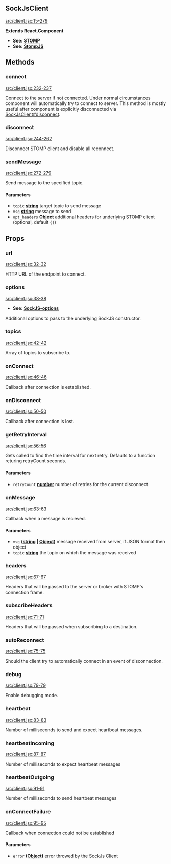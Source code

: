 ## SockJsClient

[src/client.jsx:15-279][23]

**Extends React.Component**

-   **See: [STOMP][24]**
-   **See: [StompJS][25]**


## Methods

### connect

[src/client.jsx:232-237][26]

Connect to the server if not connected. Under normal circumstances component
will automatically try to connect to server. This method is mostly useful
after component is explicitly disconnected via [SockJsClient#disconnect][27].

### disconnect

[src/client.jsx:244-262][28]

Disconnect STOMP client and disable all reconnect.

### sendMessage

[src/client.jsx:272-279][29]

Send message to the specified topic.

#### Parameters

-   `topic` **[string][30]** target topic to send message
-   `msg` **[string][30]** message to send
-   `opt_headers` **[Object][31]** additional headers for underlying STOMP client (optional, default `{}`)

## Props

### url

[src/client.jsx:32-32][32]

HTTP URL of the endpoint to connect.

### options

[src/client.jsx:38-38][33]

-   **See: [SockJS-options][34]**

Additional options to pass to the underlying SockJS constructor.

### topics

[src/client.jsx:42-42][35]

Array of topics to subscribe to.

### onConnect

[src/client.jsx:46-46][36]

Callback after connection is established.

### onDisconnect

[src/client.jsx:50-50][37]

Callback after connection is lost.

### getRetryInterval

[src/client.jsx:56-56][38]

Gets called to find the time interval for next retry. Defaults to a function returing retryCount seconds.

#### Parameters

-   `retryCount` **[number][39]** number of retries for the current disconnect

### onMessage

[src/client.jsx:63-63][40]

Callback when a message is recieved.

#### Parameters

-   `msg` **([string][30] \| [Object][31])** message received from server, if JSON format then object
-   `topic` **[string][30]** the topic on which the message was received

### headers

[src/client.jsx:67-67][41]

Headers that will be passed to the server or broker with STOMP's connection frame.

### subscribeHeaders

[src/client.jsx:71-71][42]

Headers that will be passed when subscribing to a destination.

### autoReconnect

[src/client.jsx:75-75][43]

Should the client try to automatically connect in an event of disconnection.

### debug

[src/client.jsx:79-79][44]

Enable debugging mode.

### heartbeat

[src/client.jsx:83-83][45]

Number of milliseconds to send and expect heartbeat messages.

### heartbeatIncoming

[src/client.jsx:87-87][46]

Number of milliseconds to expect heartbeat messages

### heartbeatOutgoing

[src/client.jsx:91-91][47]

Number of milliseconds to send heartbeat messages

### onConnectFailure

[src/client.jsx:95-95][48]

Callback when connection could not be established

#### Parameters

-   `error` **([Object][31])** error throwed by the SockJs Client

[23]: https://github.com/lahsivjar/react-stomp/blob/b31bf86947f5a1cf094f8839b9efcc30cc4d0c36/src/client.jsx#L15-L271 "Source code on GitHub"

[24]: https://stomp.github.io/

[25]: https://github.com/sockjs/sockjs-client

[26]: https://github.com/lahsivjar/react-stomp/blob/b31bf86947f5a1cf094f8839b9efcc30cc4d0c36/src/client.jsx#L224-L229 "Source code on GitHub"

[27]: #sockjsclientdisconnect

[28]: https://github.com/lahsivjar/react-stomp/blob/b31bf86947f5a1cf094f8839b9efcc30cc4d0c36/src/client.jsx#L236-L254 "Source code on GitHub"

[29]: https://github.com/lahsivjar/react-stomp/blob/b31bf86947f5a1cf094f8839b9efcc30cc4d0c36/src/client.jsx#L264-L270 "Source code on GitHub"

[30]: https://developer.mozilla.org/docs/Web/JavaScript/Reference/Global_Objects/String

[31]: https://developer.mozilla.org/docs/Web/JavaScript/Reference/Global_Objects/Object

[32]: https://github.com/lahsivjar/react-stomp/blob/b31bf86947f5a1cf094f8839b9efcc30cc4d0c36/src/client.jsx#L32-L32 "Source code on GitHub"

[33]: https://github.com/lahsivjar/react-stomp/blob/b31bf86947f5a1cf094f8839b9efcc30cc4d0c36/src/client.jsx#L38-L38 "Source code on GitHub"

[34]: https://github.com/sockjs/sockjs-client#sockjs-client-api

[35]: https://github.com/lahsivjar/react-stomp/blob/b31bf86947f5a1cf094f8839b9efcc30cc4d0c36/src/client.jsx#L42-L42 "Source code on GitHub"

[36]: https://github.com/lahsivjar/react-stomp/blob/b31bf86947f5a1cf094f8839b9efcc30cc4d0c36/src/client.jsx#L46-L46 "Source code on GitHub"

[37]: https://github.com/lahsivjar/react-stomp/blob/b31bf86947f5a1cf094f8839b9efcc30cc4d0c36/src/client.jsx#L50-L50 "Source code on GitHub"

[38]: https://github.com/lahsivjar/react-stomp/blob/b31bf86947f5a1cf094f8839b9efcc30cc4d0c36/src/client.jsx#L56-L56 "Source code on GitHub"

[39]: https://developer.mozilla.org/docs/Web/JavaScript/Reference/Global_Objects/Number

[40]: https://github.com/lahsivjar/react-stomp/blob/b31bf86947f5a1cf094f8839b9efcc30cc4d0c36/src/client.jsx#L63-L63 "Source code on GitHub"

[41]: https://github.com/lahsivjar/react-stomp/blob/b31bf86947f5a1cf094f8839b9efcc30cc4d0c36/src/client.jsx#L67-L67 "Source code on GitHub"

[42]: https://github.com/lahsivjar/react-stomp/blob/b31bf86947f5a1cf094f8839b9efcc30cc4d0c36/src/client.jsx#L71-L71 "Source code on GitHub"

[43]: https://github.com/lahsivjar/react-stomp/blob/b31bf86947f5a1cf094f8839b9efcc30cc4d0c36/src/client.jsx#L75-L75 "Source code on GitHub"

[44]: https://github.com/lahsivjar/react-stomp/blob/b31bf86947f5a1cf094f8839b9efcc30cc4d0c36/src/client.jsx#L79-L79 "Source code on GitHub"

[45]: https://github.com/lahsivjar/react-stomp/blob/b31bf86947f5a1cf094f8839b9efcc30cc4d0c36/src/client.jsx#L83-L83 "Source code on GitHub"

[46]: https://github.com/lahsivjar/react-stomp/blob/b31bf86947f5a1cf094f8839b9efcc30cc4d0c36/src/client.jsx#L87-L87 "Source code on GitHub"

[47]: https://github.com/lahsivjar/react-stomp/blob/b31bf86947f5a1cf094f8839b9efcc30cc4d0c36/src/client.jsx#L91-L91 "Source code on GitHub"

[48]: https://github.com/lahsivjar/react-stomp/blob/b31bf86947f5a1cf094f8839b9efcc30cc4d0c36/src/client.jsx#L95-L95 "Source code on GitHub"